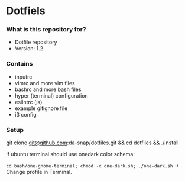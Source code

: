 # Dotfiels #

### What is this repository for? ###

* Dotfile repository
* Version: 1.2

### Contains ###

* inputrc
* vimrc and more vim files
* bashrc and more bash files
* hyper (terminal) configuration
* eslintrc (js)
* example gitignore file
* i3 config

### Setup ###

git clone git@github.com:da-snap/dotfiles.git && cd dotfiles && ./install

if ubuntu terminal should use onedark color schema:

`cd bash/one-gnome-terminal; chmod -x one-dark.sh; ./one-dark.sh`
-> Change profile in Terminal.

